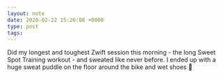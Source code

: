 ```yaml
---
layout: note
date: 2020-02-22 15:26:08 +0000
type: post
tags:
---
```


Did my longest and toughest Zwift session this morning - the long Sweet Spot Training workout - and sweated like never before. I ended up with a huge sweat puddle on the floor around the bike and wet shoes 🤭


